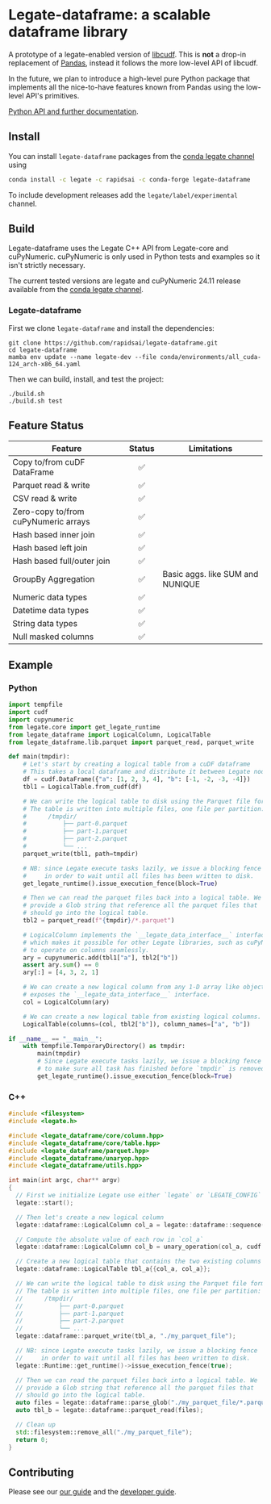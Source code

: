 # Legate-dataframe: a scalable dataframe library

A prototype of a legate-enabled version of [libcudf](https://docs.rapids.ai/api/libcudf/stable/).
This is **not** a drop-in replacement of [Pandas](https://pandas.pydata.org/), instead it follows the more low-level API of libcudf.

In the future, we plan to introduce a high-level pure Python package that implements all the nice-to-have features known from Pandas using the low-level API's primitives.

[Python API and further documentation](https://rapidsai.github.io/legate-dataframe/).

## Install

You can install `legate-dataframe` packages from the [conda legate channel](https://anaconda.org/legate/)
using
```bash
conda install -c legate -c rapidsai -c conda-forge legate-dataframe
```
To include development releases add the `legate/label/experimental` channel.

## Build

Legate-dataframe uses the Legate C++ API from Legate-core and cuPyNumeric.
cuPyNumeric is only used in Python tests and examples so it isn't strictly necessary.

The current tested versions are legate and cuPyNumeric 24.11 release available from
the [conda legate channel](https://anaconda.org/legate/).

### Legate-dataframe

First we clone `legate-dataframe` and install the dependencies:
```
git clone https://github.com/rapidsai/legate-dataframe.git
cd legate-dataframe
mamba env update --name legate-dev --file conda/environments/all_cuda-124_arch-x86_64.yaml
```
Then we can build, install, and test the project:
```
./build.sh
./build.sh test
```

## Feature Status
| Feature                              | Status                 | Limitations
|--------------------------------------|:----------------------:|----------------------------------|
| Copy to/from cuDF DataFrame          | :white_check_mark:     |                                  |
| Parquet read & write                 | :white_check_mark:     |                                  |
| CSV read & write                     | :white_check_mark:     |                                  |
| Zero-copy to/from cuPyNumeric arrays | :white_check_mark:     |                                  |
| Hash based inner join                | :white_check_mark:     |                                  |
| Hash based left join                 | :white_check_mark:     |                                  |
| Hash based full/outer join           | :white_check_mark:     |                                  |
| GroupBy Aggregation                  | :white_check_mark:     | Basic aggs. like SUM and NUNIQUE |
| Numeric data types                   | :white_check_mark:     |                                  |
| Datetime data types                  | :white_check_mark:     |                                  |
| String data types                    | :white_check_mark:     |                                  |
| Null masked columns                  | :white_check_mark:     |                                  |

## Example

### Python
```python
import tempfile
import cudf
import cupynumeric
from legate.core import get_legate_runtime
from legate_dataframe import LogicalColumn, LogicalTable
from legate_dataframe.lib.parquet import parquet_read, parquet_write

def main(tmpdir):
    # Let's start by creating a logical table from a cuDF dataframe
    # This takes a local dataframe and distribute it between Legate nodes
    df = cudf.DataFrame({"a": [1, 2, 3, 4], "b": [-1, -2, -3, -4]})
    tbl1 = LogicalTable.from_cudf(df)

    # We can write the logical table to disk using the Parquet file format.
    # The table is written into multiple files, one file per partition:
    #      /tmpdir/
    #          ├── part-0.parquet
    #          ├── part-1.parquet
    #          ├── part-2.parquet
    #          └── ...
    parquet_write(tbl1, path=tmpdir)

    # NB: since Legate execute tasks lazily, we issue a blocking fence
    #     in order to wait until all files has been written to disk.
    get_legate_runtime().issue_execution_fence(block=True)

    # Then we can read the parquet files back into a logical table. We
    # provide a Glob string that reference all the parquet files that
    # should go into the logical table.
    tbl2 = parquet_read(f"{tmpdir}/*.parquet")

    # LogicalColumn implements the `__legate_data_interface__` interface,
    # which makes it possible for other Legate libraries, such as cuPyNumeric,
    # to operate on columns seamlessly.
    ary = cupynumeric.add(tbl1["a"], tbl2["b"])
    assert ary.sum() == 0
    ary[:] = [4, 3, 2, 1]

    # We can create a new logical column from any 1-D array like object that
    # exposes the `__legate_data_interface__` interface.
    col = LogicalColumn(ary)

    # We can create a new logical table from existing logical columns.
    LogicalTable(columns=(col, tbl2["b"]), column_names=["a", "b"])

if __name__ == "__main__":
    with tempfile.TemporaryDirectory() as tmpdir:
        main(tmpdir)
        # Since Legate execute tasks lazily, we issue a blocking fence here
        # to make sure all task has finished before `tmpdir` is removed.
        get_legate_runtime().issue_execution_fence(block=True)
```

### C++
```c++
#include <filesystem>
#include <legate.h>

#include <legate_dataframe/core/column.hpp>
#include <legate_dataframe/core/table.hpp>
#include <legate_dataframe/parquet.hpp>
#include <legate_dataframe/unaryop.hpp>
#include <legate_dataframe/utils.hpp>

int main(int argc, char** argv)
{
  // First we initialize Legate use either `legate` or `LEGATE_CONFIG` to customize launch
  legate::start();

  // Then let's create a new logical column
  legate::dataframe::LogicalColumn col_a = legate::dataframe::sequence(20, -10);

  // Compute the absolute value of each row in `col_a`
  legate::dataframe::LogicalColumn col_b = unary_operation(col_a, cudf::unary_operator::ABS);

  // Create a new logical table that contains the two existing columns (zero-copy)
  legate::dataframe::LogicalTable tbl_a{{col_a, col_a}};

  // We can write the logical table to disk using the Parquet file format.
  // The table is written into multiple files, one file per partition:
  //      /tmpdir/
  //          ├── part-0.parquet
  //          ├── part-1.parquet
  //          ├── part-2.parquet
  //          └── ...
  legate::dataframe::parquet_write(tbl_a, "./my_parquet_file");

  // NB: since Legate execute tasks lazily, we issue a blocking fence
  //     in order to wait until all files has been written to disk.
  legate::Runtime::get_runtime()->issue_execution_fence(true);

  // Then we can read the parquet files back into a logical table. We
  // provide a Glob string that reference all the parquet files that
  // should go into the logical table.
  auto files = legate::dataframe::parse_glob("./my_parquet_file/*.parquet");
  auto tbl_b = legate::dataframe::parquet_read(files);

  // Clean up
  std::filesystem::remove_all("./my_parquet_file");
  return 0;
}
```

## Contributing

Please see our [our guide](CONTRIBUTING.md) and the [developer guide](DEVELOPER_GUIDE.md).
